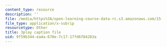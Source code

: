 ```yaml
---
content_type: resource
description: ''
file: /media/https%3A/open-learning-course-data-rc.s3.amazonaws.com/15-s21-nuts-and-bolts-of-business-plans-january-iap-2014/9f59b344ea4a670e7c1717fd6f84283a_ZcPNcoTbkIU.srt
file_type: application/x-subrip
resourcetype: Other
title: 3play caption file
uid: 9f59b344-ea4a-670e-7c17-17fd6f84283a
---
```

